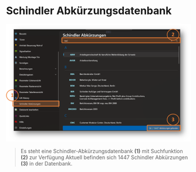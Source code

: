 # Schindler Abkürzungsdatenbank

![image](/LiftDataManager/Docs/HelpImages/image195.png)  

>Es steht eine Schindler-Abkürzungsdatenbank **(1)** mit Suchfunktion **(2)** zur Verfügung
Aktuell befinden sich 1447 Schindler Abkürzungen **(3)** in der Datenbank.

[//]: # (Tags: Schindler Abkürzungsdatenbank | Abkürzungen)  